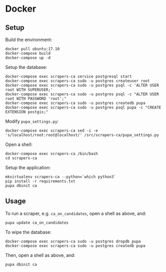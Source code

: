 # Docker

## Setup

Build the environment:

    docker pull ubuntu:17.10
    docker-compose build
    docker-compose up -d

Setup the database:

    docker-compose exec scrapers-ca service postgresql start
    docker-compose exec scrapers-ca sudo -u postgres createuser root
    docker-compose exec scrapers-ca sudo -u postgres psql -c 'ALTER USER root WITH SUPERUSER;'
    docker-compose exec scrapers-ca sudo -u postgres psql -c "ALTER USER root WITH PASSWORD 'root';"
    docker-compose exec scrapers-ca sudo -u postgres createdb pupa
    docker-compose exec scrapers-ca sudo -u postgres psql pupa -c "CREATE EXTENSION postgis;"

Modify `pupa_settings.py`:

    docker-compose exec scrapers-ca sed -i -e 's/localhost/root:root@localhost/' /src/scrapers-ca/pupa_settings.py

Open a shell:

    docker-compose exec scrapers-ca /bin/bash
    cd scrapers-ca

Setup the application:

    mkvirtualenv scrapers-ca --python=`which python3`
    pip install -r requirements.txt
    pupa dbinit ca

## Usage

To run a scraper, e.g. `ca_on_candidates`, open a shell as above, and:

    pupa update ca_on_candidates

To wipe the database:

    docker-compose exec scrapers-ca sudo -u postgres dropdb pupa
    docker-compose exec scrapers-ca sudo -u postgres createdb pupa

Then, open a shell as above, and:

    pupa dbinit ca
